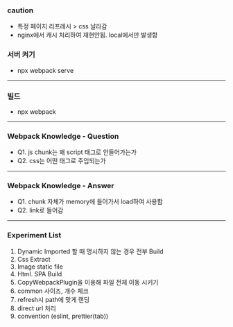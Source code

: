 ### caution
+ 특정 페이지 리프레시 > css 날라감
+ nginx에서 캐시 처리하여 재현안됨. local에서만 발생함

### 서버 켜기
+ npx webpack serve


---
### 빌드
+ npx webpack


--- 
### Webpack Knowledge - Question
+ Q1. js chunk는 왜 script 태그로 안들어가는가
+ Q2. css는 어떤 태그로 주입되는가


---
### Webpack Knowledge - Answer
+ Q1. chunk 자체가 memory에 들어가서 load하여 사용함
+ Q2. link로 들어감


---
### Experiment List
1. Dynamic Imported 할 때 명시하지 않는 경우 전부 Build
2. Css Extract
3. Image static file
4. Html. SPA Build
5. CopyWebpackPlugin을 이용해 파일 전체 이동 시키기
6. common 사이즈, 개수 체크
7. refresh시 path에 맞게 랜딩
8. direct url 처리
9. convention (eslint, prettier(tab))
